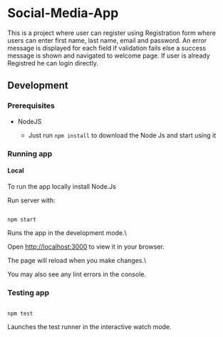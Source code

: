 # Social-Media-App




This is a project where user can register using Registration form where users can enter first name, last name, email and password. An error message is displayed for each field if validation fails else a success message is shown and navigated to welcome page. 
If user is already Registred he can login directly. 


## Development

### Prerequisites

* NodeJS

    * Just run `npm install` to download the Node Js and start using it



### Running app



#### Local

To run the app locally install Node.Js

Run server with:



```

npm start

```



Runs the app in the development mode.\

Open [http://localhost:3000](http://localhost:3000) to view it in your browser.



The page will reload when you make changes.\

You may also see any lint errors in the console.



### Testing app

```

npm test

```



Launches the test runner in the interactive watch mode.
